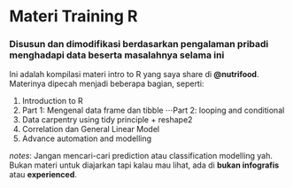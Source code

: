# Materi Training R
### Disusun dan dimodifikasi berdasarkan pengalaman pribadi menghadapi data beserta masalahnya selama ini

Ini adalah kompilasi materi intro to R yang saya share di __@nutrifood__. Materinya dipecah menjadi beberapa bagian, seperti:
1. Introduction to R
2. Part 1: Mengenal data frame dan tibble
⋅⋅⋅Part 2: looping and conditional
3. Data carpentry using tidy principle + reshape2
4. Correlation dan General Linear Model
5. Advance automation and modelling

_notes_: Jangan mencari-cari prediction atau classification modelling yah. Bukan materi untuk diajarkan tapi kalau mau lihat, ada di __bukan infografis__ atau __experienced__.
